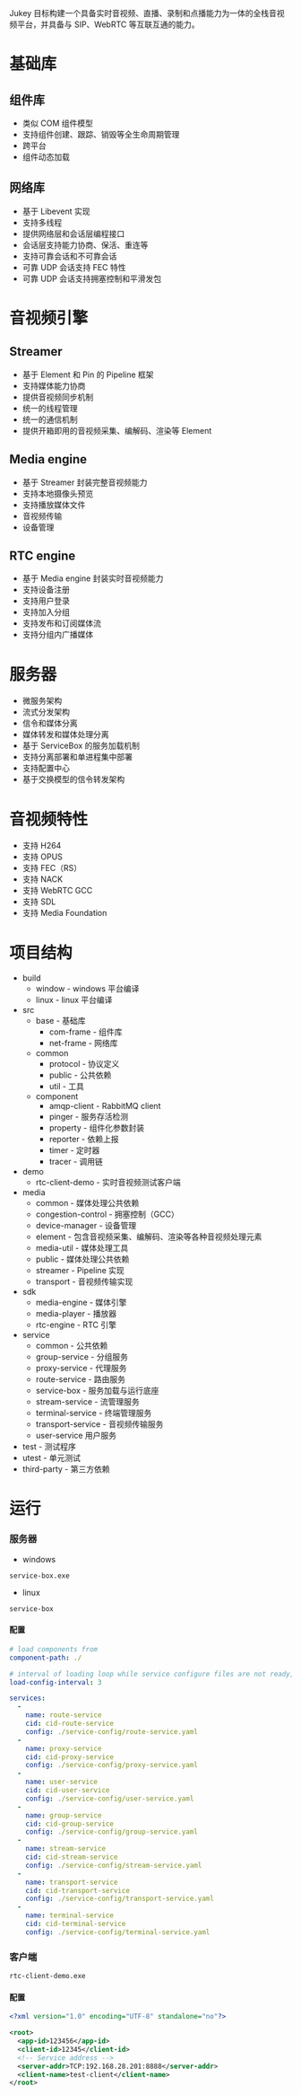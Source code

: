 
Jukey 目标构建一个具备实时音视频、直播、录制和点播能力为一体的全栈音视频平台，并具备与 SIP、WebRTC 等互联互通的能力。

# 基础库

## 组件库
- 类似 COM 组件模型
- 支持组件创建、跟踪、销毁等全生命周期管理
- 跨平台
- 组件动态加载

## 网络库
- 基于 Libevent 实现
- 支持多线程
- 提供网络层和会话层编程接口
- 会话层支持能力协商、保活、重连等
- 支持可靠会话和不可靠会话
- 可靠 UDP 会话支持 FEC 特性
- 可靠 UDP 会话支持拥塞控制和平滑发包


# 音视频引擎

## Streamer
- 基于 Element 和 Pin 的 Pipeline 框架
- 支持媒体能力协商
- 提供音视频同步机制
- 统一的线程管理
- 统一的通信机制
- 提供开箱即用的音视频采集、编解码、渲染等 Element

## Media engine
- 基于 Streamer 封装完整音视频能力
- 支持本地摄像头预览
- 支持播放媒体文件
- 音视频传输
- 设备管理

## RTC engine
- 基于 Media engine 封装实时音视频能力
- 支持设备注册
- 支持用户登录
- 支持加入分组
- 支持发布和订阅媒体流
- 支持分组内广播媒体

# 服务器
- 微服务架构
- 流式分发架构
- 信令和媒体分离
- 媒体转发和媒体处理分离
- 基于 ServiceBox 的服务加载机制
- 支持分离部署和单进程集中部署
- 支持配置中心
- 基于交换模型的信令转发架构

# 音视频特性
- 支持 H264
- 支持 OPUS
- 支持 FEC（RS）
- 支持 NACK
- 支持 WebRTC GCC
- 支持 SDL
- 支持 Media Foundation

# 项目结构
- build
    - window - windows 平台编译
    - linux - linux 平台编译
- src
    - base - 基础库
        - com-frame - 组件库
        - net-frame - 网络库
    - common
        - protocol - 协议定义
        - public - 公共依赖
        - util - 工具
    - component
        - amqp-client - RabbitMQ client
        - pinger - 服务存活检测
        - property - 组件化参数封装
        - reporter - 依赖上报
        - timer - 定时器
        - tracer - 调用链
- demo
    - rtc-client-demo - 实时音视频测试客户端
- media
    - common - 媒体处理公共依赖
    - congestion-control - 拥塞控制（GCC）
    - device-manager - 设备管理
    - element - 包含音视频采集、编解码、渲染等各种音视频处理元素
    - media-util - 媒体处理工具
    - public - 媒体处理公共依赖
    - streamer - Pipeline 实现
    - transport - 音视频传输实现
- sdk
    - media-engine - 媒体引擎
    - media-player - 播放器
    - rtc-engine - RTC 引擎
- service
    - common - 公共依赖
    - group-service - 分组服务
    - proxy-service - 代理服务
    - route-service - 路由服务
    - service-box - 服务加载与运行底座
    - stream-service - 流管理服务
    - terminal-service - 终端管理服务
    - transport-service - 音视频传输服务
    - user-service 用户服务
- test - 测试程序
- utest - 单元测试
- third-party - 第三方依赖

# 运行
### 服务器
- windows

```
service-box.exe
```
- linux
```
service-box
```
#### 配置
```yaml
# load components from
component-path: ./

# interval of loading loop while service configure files are not ready, in second
load-config-interval: 3

services:
  -
    name: route-service
    cid: cid-route-service
    config: ./service-config/route-service.yaml
  -
    name: proxy-service
    cid: cid-proxy-service
    config: ./service-config/proxy-service.yaml
  -
    name: user-service
    cid: cid-user-service
    config: ./service-config/user-service.yaml
  -
    name: group-service
    cid: cid-group-service
    config: ./service-config/group-service.yaml
  -
    name: stream-service
    cid: cid-stream-service
    config: ./service-config/stream-service.yaml
  -
    name: transport-service
    cid: cid-transport-service
    config: ./service-config/transport-service.yaml
  -
    name: terminal-service
    cid: cid-terminal-service
    config: ./service-config/terminal-service.yaml
```

### 客户端

```
rtc-client-demo.exe
```

#### 配置
```xml
<?xml version="1.0" encoding="UTF-8" standalone="no"?>

<root>
  <app-id>123456</app-id>
  <client-id>12345</client-id>
  <!-- Service address -->
  <server-addr>TCP:192.168.28.201:8888</server-addr>
  <client-name>test-client</client-name>
</root>

```